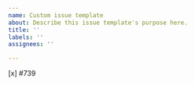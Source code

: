 ```yaml
---
name: Custom issue template
about: Describe this issue template's purpose here.
title: ''
labels: ''
assignees: ''

---
```


[x] #739
